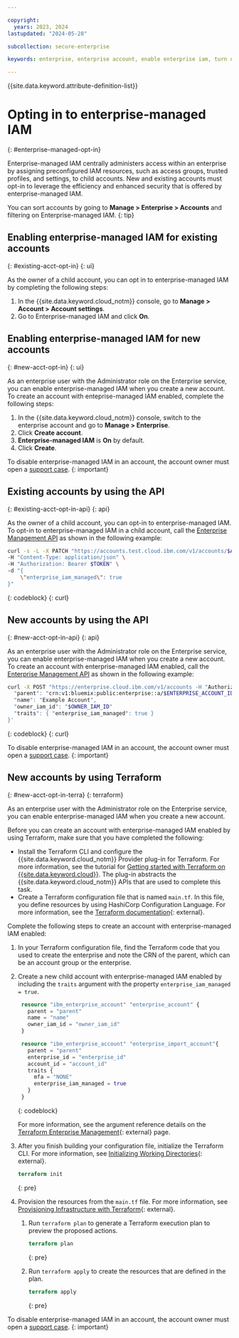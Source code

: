```yaml
---

copyright:
  years: 2023, 2024
lastupdated: "2024-05-28"

subcollection: secure-enterprise

keywords: enterprise, enterprise account, enable enterprise iam, turn on enterprise iam, opt in, enterprise iam, new account, existing account

---
```


{{site.data.keyword.attribute-definition-list}}

# Opting in to enterprise-managed IAM
{: #enterprise-managed-opt-in}

Enterprise-managed IAM centrally administers access within an enterprise by assigning preconfigured IAM resources, such as access groups, trusted profiles, and settings, to child accounts. New and existing accounts must opt-in to leverage the efficiency and enhanced security that is offered by enterprise-managed IAM.

You can sort accounts by going to **Manage > Enterprise > Accounts** and filtering on Enterprise-managed IAM.
{: tip}

## Enabling enterprise-managed IAM for existing accounts
{: #existing-acct-opt-in}
{: ui}

As the owner of a child account, you can opt in to enterprise-managed IAM by completing the following steps:

1. In the {{site.data.keyword.cloud_notm}} console, go to **Manage > Account > Account settings**.
1. Go to Enterprise-managed IAM and click **On**.


## Enabling enterprise-managed IAM for new accounts
{: #new-acct-opt-in}
{: ui}

As an enterprise user with the Administrator role on the Enterprise service, you can enable enterprise-managed IAM when you create a new account. To create an account with enteprise-managed IAM enabled, complete the following steps:

1. In the {{site.data.keyword.cloud_notm}} console, switch to the enterprise account and go to **Manage > Enterprise**.
1. Click **Create account**.
1. **Enterprise-managed IAM** is **On** by default.
1. Click **Create**.

To disable enterprise-managed IAM in an account, the account owner must open a [support case](/unifiedsupport/supportcenter).
{: important}

## Existing accounts by using the API
{: #existing-acct-opt-in-api}
{: api}

As the owner of a child account, you can opt-in to enterprise-managed IAM. To opt-in to enterprise-managed IAM in a child account, call the [Enterprise Management API](/apidocs/enterprise-apis/enterprise) as shown in the following example:

```bash
curl -s -L -X PATCH "https://accounts.test.cloud.ibm.com/v1/accounts/$ACCOUNT/traits" \
-H "Content-Type: application/json" \
-H "Authorization: Bearer $TOKEN" \
-d "{
    \"enterprise_iam_managed\": true
}"
```
{: codeblock}
{: curl}

## New accounts by using the API
{: #new-acct-opt-in-api}
{: api}

As an enterprise user with the Administrator role on the Enterprise service, you can enable enterprise-managed IAM when you create a new account. To create an account with enterprise-managed IAM enabled, call the [Enterprise Management API](/apidocs/enterprise-apis/enterprise#create-account) as shown in the following example:

```bash
curl -X POST "https://enterprise.cloud.ibm.com/v1/accounts -H "Authorization: Bearer <IAM_Token>" -H 'Content-Type: application/json' -d '{
  "parent": "crn:v1:bluemix:public:enterprise::a/$ENTERPRISE_ACCOUNT_ID::account-group:$ACCOUNT_GROUP_ID",
  "name": "Example Account",
  "owner_iam_id": "$OWNER_IAM_ID"
  "traits": { "enterprise_iam_managed": true }
}'
```
{: codeblock}
{: curl}

To disable enterprise-managed IAM in an account, the account owner must open a [support case](/unifiedsupport/supportcenter).
{: important}



## New accounts by using Terraform
{: #new-acct-opt-in-terra}
{: terraform}

As an enterprise user with the Administrator role on the Enterprise service, you can enable enterprise-managed IAM when you create a new account.

Before you can create an account with enterprise-managed IAM enabled by using Terraform, make sure that you have completed the following:

- Install the Terraform CLI and configure the {{site.data.keyword.cloud_notm}} Provider plug-in for Terraform. For more information, see the tutorial for [Getting started with Terraform on {{site.data.keyword.cloud}}](/docs/ibm-cloud-provider-for-terraform?topic=ibm-cloud-provider-for-terraform-getting-started). The plug-in abstracts the {{site.data.keyword.cloud_notm}} APIs that are used to complete this task.
- Create a Terraform configuration file that is named `main.tf`. In this file, you define resources by using HashiCorp Configuration Language. For more information, see the [Terraform documentation](https://developer.hashicorp.com/terraform/language){: external}.

Complete the following steps to create an account with enterprise-managed IAM enabled:

1. In your Terraform configuration file, find the Terraform code that you used to create the enterprise and note the CRN of the parent, which can be an account group or the enterprise.
1. Create a new child account with enterprise-managed IAM enabled by including the `traits` argument with the property `enterprise_iam_managed = true`.
   ```terraform
    resource "ibm_enterprise_account" "enterprise_account" {
      parent = "parent"
      name = "name"
      owner_iam_id = "owner_iam_id"
    }

    resource "ibm_enterprise_account" "enterprise_import_account"{
      parent = "parent"
      enterprise_id = "enterprise_id"
      account_id = "account_id"
      traits {
        mfa = "NONE"
        enterprise_iam_managed = true
      }
    }
   ```
   {: codeblock}

   For more information, see the argument reference details on the [Terraform Enterprise Management](https://registry.terraform.io/providers/IBM-Cloud/ibm/1.56.0-beta0/docs/resources/enterprise_account){: external} page.

1. After you finish building your configuration file, initialize the Terraform CLI. For more information, see [Initializing Working Directories](https://developer.hashicorp.com/terraform/cli/init){: external}.
   ```terraform
   terraform init
   ```
   {: pre}

1. Provision the resources from the `main.tf` file. For more information, see [Provisioning Infrastructure with Terraform](https://developer.hashicorp.com/terraform/cli/run){: external}.

   1. Run `terraform plan` to generate a Terraform execution plan to preview the proposed actions.

      ```terraform
      terraform plan
      ```
      {: pre}

   1. Run `terraform apply` to create the resources that are defined in the plan.

      ```terraform
      terraform apply
      ```
      {: pre}


To disable enterprise-managed IAM in an account, the account owner must open a [support case](/unifiedsupport/supportcenter).
{: important}

